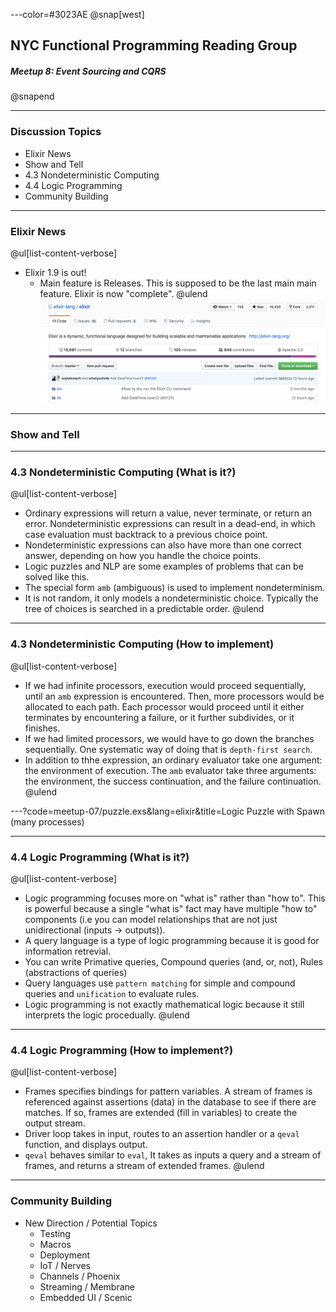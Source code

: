 ---color=#3023AE
@snap[west]
## NYC Functional Programming Reading Group
##### Meetup 8: Event Sourcing and CQRS
@snapend

---
### Discussion Topics
- Elixir News
- Show and Tell
- 4.3 Nondeterministic Computing
- 4.4 Logic Programming
- Community Building

---
### Elixir News
@ul[list-content-verbose]
- Elixir 1.9 is out!
    - Main feature is Releases. This is supposed to be the last main main feature. Elixir is now "complete".
@ulend
![Releases](meetup-08/releases.png)

---
### Show and Tell


---
### 4.3 Nondeterministic Computing (What is it?)
@ul[list-content-verbose]
- Ordinary expressions will return a value, never terminate, or return an error. Nondeterministic expressions can result in a dead-end, in which case evaluation must backtrack to a previous choice point.
- Nondeterministic expressions can also have more than one correct answer, depending on how you handle the choice points.
- Logic puzzles and NLP are some examples of problems that can be solved like this.
- The special form `amb` (ambiguous) is used to implement nondeterminism.
- It is not random, it only models a nondeterministic choice. Typically the tree of choices is searched in a predictable order.
@ulend

---
### 4.3 Nondeterministic Computing (How to implement)
@ul[list-content-verbose]
- If we had infinite processors, execution would proceed sequentially, until an `amb` expression is encountered. Then, more processors would be allocated to each path. Each processor would proceed until it either terminates by encountering a failure, or it further subdivides, or it finishes.
- If we had limited processors, we would have to go down the branches sequentially. One systematic way of doing that is `depth-first search`.
- In addition to thhe expression, an ordinary evaluator take one argument: the environment of execution. The `amb` evaluator take three arguments: the environment, the success continuation, and the failure continuation.
@ulend

---?code=meetup-07/puzzle.exs&lang=elixir&title=Logic Puzzle with Spawn (many processes)

---
### 4.4 Logic Programming (What is it?)
@ul[list-content-verbose]
- Logic programming focuses more on "what is" rather than "how to". This is powerful because a single "what is" fact may have multiple "how to" components (i.e you can model relationships that are not just unidirectional (inputs -> outputs)).
- A query language is a type of logic programming because it is good for information retrevial.
- You can write Primative queries, Compound queries (and, or, not), Rules (abstractions of queries)
- Query languages use `pattern matching` for simple and compound queries and `unification` to evaluate rules.
- Logic programming is not exactly mathematical logic because it still interprets the logic procedually.
@ulend

---
### 4.4 Logic Programming (How to implement?)
@ul[list-content-verbose]
- Frames specifies bindings for pattern variables. A stream of frames is referenced against assertions (data) in the database to see if there are matches. If so, frames are extended (fill in variables) to create the output stream.
- Driver loop takes in input, routes to an assertion handler or a `qeval` function, and displays output.
- `qeval` behaves similar to `eval`, It takes as inputs a query and a stream of frames, and returns a stream of extended frames.
@ulend

---
### Community Building
- New Direction / Potential Topics
    - Testing
    - Macros
    - Deployment
    - IoT / Nerves
    - Channels / Phoenix
    - Streaming / Membrane
    - Embedded UI / Scenic
